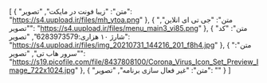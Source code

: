 [
  {
    "متن": "زیبا فونت در مایکت",
    "تصویر": "https://s4.uupload.ir/files/mh_ytoa.png"
  },
  {
    "متن": "جی تی ای انلاین",
    "تصویر": "https://s4.uupload.ir/files/menu_main3_vi85.png"
  },
  {
    "متن": "کد شارژ ۱۰ هزاری:6283973579",
    "تصویر": "https://s4.uupload.ir/files/img_20210731_144216_201_f8h4.jpg"
  },
  {
    "متن": "سرور هاب تی",
    "تصویر": "https://s19.picofile.com/file/8437808100/Corona_Virus_Icon_Set_Preview_Image_722x1024.jpg"
  },
  {
    "متن": "غیر فعال  سازی برنامه",
    "تصویر": ""
  }
]
